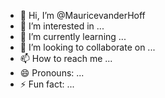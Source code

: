 - 👋 Hi, I’m @MauricevanderHoff
- 👀 I’m interested in ...
- 🌱 I’m currently learning ...
- 💞️ I’m looking to collaborate on ...
- 📫 How to reach me ...
- 😄 Pronouns: ...
- ⚡ Fun fact: ...

<!---
MauricevanderHoff/MauricevanderHoff is a ✨ special ✨ repository because its `README.md` (this file) appears on your GitHub profile.
You can click the Preview link to take a look at your changes.
--->
